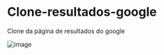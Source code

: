# Clone-resultados-google
Clone da página de resultados do google

![image](https://user-images.githubusercontent.com/90286449/231900813-4734d68b-da7e-45da-bce0-a23825816b33.png)

